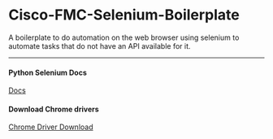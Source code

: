 # Cisco-FMC-Selenium-Boilerplate
A boilerplate to do automation on the web browser using selenium to automate tasks that do not have an API available for it.

---

#### Python Selenium Docs
[Docs](https://selenium-python.readthedocs.io/)

#### Download Chrome drivers
[Chrome Driver Download](https://chromedriver.chromium.org/downloads 'Chrome Driver')<br />
